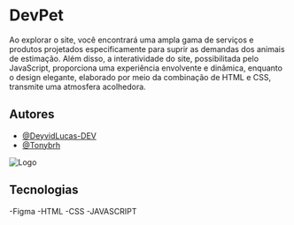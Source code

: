
# DevPet

Ao explorar o site, você encontrará uma ampla gama de serviços e produtos projetados especificamente para suprir as demandas dos animais de estimação. Além disso, a interatividade do site, possibilitada pelo JavaScript, proporciona uma experiência envolvente e dinâmica, enquanto o design elegante, elaborado por meio da combinação de HTML e CSS, transmite uma atmosfera acolhedora.


## Autores

- [@DeyvidLucas-DEV](https://github.com/DeyvidLucas-DEV)
- [@Tonybrh](https://github.com/Tonybrh)


![Logo](https://i.imgur.com/DjmuCUj.png)


## Tecnologias



-Figma
-HTML
-CSS
-JAVASCRIPT
